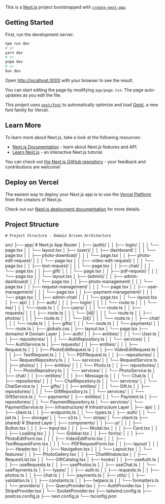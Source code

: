 This is a [Next.js](https://nextjs.org) project bootstrapped with [`create-next-app`](https://nextjs.org/docs/app/api-reference/cli/create-next-app).

## Getting Started

First, run the development server:

```bash
npm run dev
# or
yarn dev
# or
pnpm dev
# or
bun dev
```

Open [http://localhost:3000](http://localhost:3000) with your browser to see the result.

You can start editing the page by modifying `app/page.tsx`. The page auto-updates as you edit the file.

This project uses [`next/font`](https://nextjs.org/docs/app/building-your-application/optimizing/fonts) to automatically optimize and load [Geist](https://vercel.com/font), a new font family for Vercel.

## Learn More

To learn more about Next.js, take a look at the following resources:

- [Next.js Documentation](https://nextjs.org/docs) - learn about Next.js features and API.
- [Learn Next.js](https://nextjs.org/learn) - an interactive Next.js tutorial.

You can check out [the Next.js GitHub repository](https://github.com/vercel/next.js) - your feedback and contributions are welcome!

## Deploy on Vercel

The easiest way to deploy your Next.js app is to use the [Vercel Platform](https://vercel.com/new?utm_medium=default-template&filter=next.js&utm_source=create-next-app&utm_campaign=create-next-app-readme) from the creators of Next.js.

Check out our [Next.js deployment documentation](https://nextjs.org/docs/app/building-your-application/deploying) for more details.

## Project Structure

```
# Project Structure - Domain Driven Architecture

```

src/
├── app/ # Next.js App Router
│ ├── (auth)/
│ │ ├── login/
│ │ │ └── page.tsx
│ │ └── layout.tsx
│ ├── (user)/
│ │ ├── dashboard/
│ │ │ └── page.tsx
│ │ ├── photo-download/
│ │ │ └── page.tsx
│ │ ├── photo-edit-request/
│ │ │ └── page.tsx
│ │ ├── video-edit-request/
│ │ │ └── page.tsx
│ │ ├── text-request/
│ │ │ └── page.tsx
│ │ ├── chat/
│ │ │ └── page.tsx
│ │ ├── gift/
│ │ │ └── page.tsx
│ │ ├── pdf-request/
│ │ │ └── page.tsx
│ │ └── layout.tsx
│ ├── (admin)/
│ │ ├── admin-dashboard/
│ │ │ └── page.tsx
│ │ ├── photo-management/
│ │ │ └── page.tsx
│ │ ├── request-management/
│ │ │ └── page.tsx
│ │ ├── user-management/
│ │ │ └── page.tsx
│ │ ├── payment-management/
│ │ │ └── page.tsx
│ │ ├── admin-chat/
│ │ │ └── page.tsx
│ │ └── layout.tsx
│ ├── api/
│ │ ├── auth/
│ │ │ ├── login/
│ │ │ │ └── route.ts
│ │ │ └── me/
│ │ │ └── route.ts
│ │ ├── users/
│ │ │ └── route.ts
│ │ ├── requests/
│ │ │ ├── route.ts
│ │ │ └── [id]/
│ │ │ └── route.ts
│ │ ├── photos/
│ │ │ ├── route.ts
│ │ │ └── [id]/
│ │ │ └── route.ts
│ │ ├── chat/
│ │ │ └── route.ts
│ │ ├── gifts/
│ │ │ └── route.ts
│ │ └── payments/
│ │ └── route.ts
│ ├── globals.css
│ ├── layout.tsx
│ └── page.tsx
├── domains/ # Domain Layer
│ ├── auth/
│ │ ├── entities/
│ │ │ └── User.ts
│ │ ├── repositories/
│ │ │ └── AuthRepository.ts
│ │ └── services/
│ │ └── AuthService.ts
│ ├── requests/
│ │ ├── entities/
│ │ │ ├── Request.ts
│ │ │ ├── PhotoEditRequest.ts
│ │ │ ├── VideoEditRequest.ts
│ │ │ ├── TextRequest.ts
│ │ │ └── PDFRequest.ts
│ │ ├── repositories/
│ │ │ └── RequestRepository.ts
│ │ └── services/
│ │ └── RequestService.ts
│ ├── photos/
│ │ ├── entities/
│ │ │ └── Photo.ts
│ │ ├── repositories/
│ │ │ └── PhotoRepository.ts
│ │ └── services/
│ │ └── PhotoService.ts
│ ├── chat/
│ │ ├── entities/
│ │ │ ├── Message.ts
│ │ │ └── Chat.ts
│ │ ├── repositories/
│ │ │ └── ChatRepository.ts
│ │ └── services/
│ │ └── ChatService.ts
│ ├── gifts/
│ │ ├── entities/
│ │ │ └── Gift.ts
│ │ ├── repositories/
│ │ │ └── GiftRepository.ts
│ │ └── services/
│ │ └── GiftService.ts
│ └── payments/
│ ├── entities/
│ │ └── Payment.ts
│ ├── repositories/
│ │ └── PaymentRepository.ts
│ └── services/
│ └── PaymentService.ts
├── infrastructure/ # Infrastructure Layer
│ ├── api/
│ │ ├── client.ts
│ │ ├── endpoints.ts
│ │ └── types.ts
│ ├── auth/
│ │ └── jwt.ts
│ ├── storage/
│ │ └── s3.ts
│ └── stripe/
│ └── client.ts
├── shared/ # Shared Layer
│ ├── components/
│ │ ├── ui/
│ │ │ ├── Button.tsx
│ │ │ ├── Input.tsx
│ │ │ ├── Modal.tsx
│ │ │ ├── Card.tsx
│ │ │ ├── Loading.tsx
│ │ │ └── Sidebar.tsx
│ │ ├── forms/
│ │ │ ├── PhotoEditForm.tsx
│ │ │ ├── VideoEditForm.tsx
│ │ │ ├── TextRequestForm.tsx
│ │ │ └── PDFRequestForm.tsx
│ │ ├── layout/
│ │ │ ├── Header.tsx
│ │ │ ├── Navigation.tsx
│ │ │ └── Layout.tsx
│ │ └── features/
│ │ ├── PhotoGallery.tsx
│ │ ├── ChatWindow.tsx
│ │ ├── RequestList.tsx
│ │ └── GiftCatalog.tsx
│ ├── hooks/
│ │ ├── useAuth.ts
│ │ ├── useRequests.ts
│ │ ├── usePhotos.ts
│ │ ├── useChat.ts
│ │ └── usePayments.ts
│ ├── types/
│ │ ├── auth.ts
│ │ ├── requests.ts
│ │ ├── photos.ts
│ │ ├── chat.ts
│ │ └── payments.ts
│ ├── utils/
│ │ ├── validation.ts
│ │ ├── constants.ts
│ │ ├── helpers.ts
│ │ └── formatters.ts
│ └── providers/
│ ├── QueryProvider.tsx
│ ├── AuthProvider.tsx
│ ├── StripeProvider.tsx
│ └── SocketProvider.tsx
├── tailwind.config.ts
├── postcss.config.js
├── next.config.js
└── tsconfig.json

```

```
